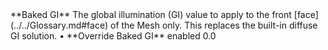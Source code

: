 <tr>
<td>**Baked GI**</td>
<td>The global illumination (GI) value to apply to the front [face](../../Glossary.md#face) of the Mesh only. This replaces the built-in diffuse GI solution.</td>
<td>&#8226; **Override Baked GI** enabled</td>
<td>0.0</td>
</tr>

